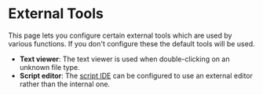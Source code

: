 # External Tools

This page lets you configure certain external tools which are used by various functions. If you don't configure these the default tools will be used.

- **Text viewer**: The text viewer is used when double-clicking on an unknown file type.
- **Script editor**: The [script IDE](/Manual/scripting/script_editor/RAEDME.md) can be configured to use an external editor rather than the internal one.
